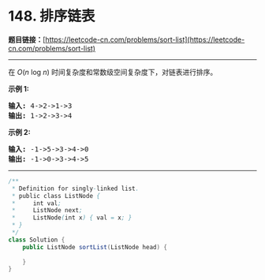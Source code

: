 # 148. 排序链表

**题目链接：**[https://leetcode-cn.com/problems/sort-list](https://leetcode-cn.com/problems/sort-list)

---

<div class="content__1Y2H">
 <div class="notranslate">
  <p>在&nbsp;<em>O</em>(<em>n</em>&nbsp;log&nbsp;<em>n</em>) 时间复杂度和常数级空间复杂度下，对链表进行排序。</p> 
  <p><strong>示例 1:</strong></p> 
  <pre class="language-text"><strong>输入:</strong> 4-&gt;2-&gt;1-&gt;3
<strong>输出:</strong> 1-&gt;2-&gt;3-&gt;4
</pre> 
  <p><strong>示例 2:</strong></p> 
  <pre class="language-text"><strong>输入:</strong> -1-&gt;5-&gt;3-&gt;4-&gt;0
<strong>输出:</strong> -1-&gt;0-&gt;3-&gt;4-&gt;5</pre> 
 </div>
</div>

---

```java
/**
 * Definition for singly-linked list.
 * public class ListNode {
 *     int val;
 *     ListNode next;
 *     ListNode(int x) { val = x; }
 * }
 */
class Solution {
    public ListNode sortList(ListNode head) {
        
    }
}
```